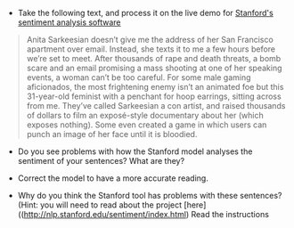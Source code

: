 * Take the following text, and process it on the live demo for [Stanford's sentiment analysis software](http://nlp.stanford.edu:8080/sentiment/rntnDemo.html)

> Anita Sarkeesian doesn’t give me the address of her San Francisco apartment over email. Instead, she texts it to me a few hours before we’re set to meet. After thousands of rape and death threats, a bomb scare and an email promising a mass shooting at one of her speaking events, a woman can’t be too careful. For some male gaming aficionados, the most frightening enemy isn’t an animated foe but this 31-year-old feminist with a penchant for hoop earrings, sitting across from me. They’ve called Sarkeesian a con artist, and raised thousands of dollars to film an exposé-style documentary about her (which exposes nothing). Some even created a game in which users can punch an image of her face until it is bloodied.

* Do you see problems with how the Stanford model analyses the sentiment of your sentences? What are they?

* Correct the model to have a more accurate reading.

* Why do you think the Stanford tool has problems with these sentences? (Hint: you will need to read about the project [here]((http://nlp.stanford.edu/sentiment/index.html)
Read the instructions